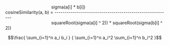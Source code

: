 ``` ```  
                                     sigma(a[i] * b[i])  
cosineSimilarity(a, b) = ---------------------------------------------------------  
                                     squareRoot(sigma(a[i] ^ 2)) * squareRoot(sigma(b[i] ^ 2))  
  
```math
\frac{ \sum_{i=1}^n a_i b_i } { \sum_{i=1}^n a_i^2 \sum_{i=1}^n b_i^2 }
```

